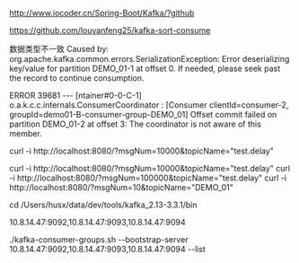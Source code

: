 <http://www.iocoder.cn/Spring-Boot/Kafka/?github>


https://github.com/louyanfeng25/kafka-sort-consume

数据类型不一致
Caused by: org.apache.kafka.common.errors.SerializationException: Error deserializing key/value for partition DEMO_01-1 at offset 0. If needed, please seek past the record to continue consumption.


ERROR 39681 --- [ntainer#0-0-C-1] o.a.k.c.c.internals.ConsumerCoordinator  : [Consumer clientId=consumer-2, groupId=demo01-B-consumer-group-DEMO_01] Offset commit failed on partition DEMO_01-2 at offset 3: The coordinator is not aware of this member.

curl -i  http://localhost:8080/?msgNum=10000&topicName="test.delay"

curl -i  http://localhost:8080/?msgNum=10000&topicName="test.delay"
curl -i  http://localhost:8080/?msgNum=100000&topicName="test.delay"
curl -i  http://localhost:8080/?msgNum=10&topicName="DEMO_01"


cd /Users/husx/data/dev/tools/kafka_2.13-3.3.1/bin


10.8.14.47:9092,10.8.14.47:9093,10.8.14.47:9094

./kafka-consumer-groups.sh --bootstrap-server 10.8.14.47:9092,10.8.14.47:9093,10.8.14.47:9094 --list